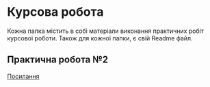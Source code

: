 # Курсова робота

Кожна папка містить в собі матеріали виконання практичних робіт курсової роботи. Також для кожної папки, є свій Readme файл.

## Практична робота №2

[Посилання](pr2)
